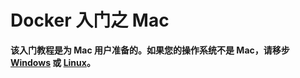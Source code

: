 # Docker 入门之 Mac

**该入门教程是为 Mac 用户准备的。如果您的操作系统不是 Mac，请移步 [Windows](../windows/started/) 或 [Linux](../linux/started/)。**

